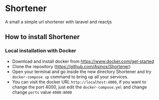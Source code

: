 # Shortener
A small a simple url shortener with laravel and reactjs

## How to install Shortener
### Local installation with Docker

* Download and install docker from https://www.docker.com/get-started
* Clone the repository (https://github.com/Asinox/Shortener)
* Open your terminal and go inside the new directory Shortener and try `docker-compose up` command to bring up all your services.
* You can visit the docker URL `http://localhost:4000`, if you want to change the port 4000, just edit the `docker-compose.yml` and change change `ports` value `4000:8080`



